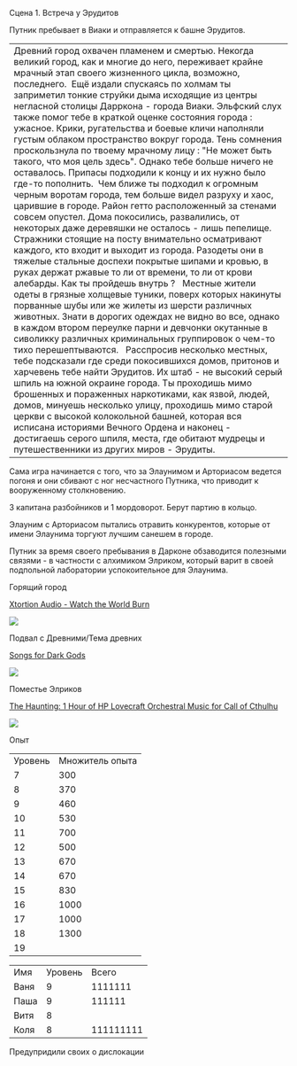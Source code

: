 Сцена 1. Встреча у Эрудитов 

Путник пребывает в Виаки и отправляется к башне Эрудитов. 

|   |
|---|
|Древний город охвачен пламенем и смертью. Некогда великий город, как и многие до него, переживает крайне мрачный этап своего жизненного цикла, возможно, последнего.  Ещё издали спускаясь по холмам ты заприметил тонкие струйки дыма исходящие из центры негласной столицы Дарркона - города Виаки. Эльфский слух также помог тебе в краткой оценке состояния города : ужасное. Крики, ругательства и боевые кличи наполняли густым облаком пространство вокруг города. Тень сомнения проскользнула по твоему мрачному лицу : "Не может быть такого, что моя цель здесь". Однако тебе больше ничего не оставалось. Припасы подходили к концу и их нужно было где-то пополнить.  Чем ближе ты подходил к огромным черным воротам города, тем больше видел разруху и хаос, царившие в городе. Район гетто расположенный за стенами совсем опустел. Дома покосились, развалились, от некоторых даже деревяшки не осталось - лишь пепелище. Стражники стоящие на посту внимательно осматривают каждого, кто входит и выходит из города. Разодеты они в тяжелые стальные доспехи покрытые шипами и кровью, в руках держат ржавые то ли от времени, то ли от крови алебарды. Как ты пройдешь внутрь ?   Местные жители одеты в грязные холщевые туники, поверх которых накинуты порванные шубы или же жилеты из шерсти различных животных. Знати в дорогих одеждах не видно во все, однако в каждом втором переулке парни и девчонки окутанные в сиволикку различных криминальных группировок о чем-то тихо перешептываются.   Расспросив несколько местных, тебе подсказали где среди покосившихся домов, притонов и харчевень тебе найти Эрудитов. Их штаб - не высокий серый шпиль на южной окраине города. Ты проходишь мимо брошенных и пораженных наркотиками, как язвой, людей, домов, минуешь несколько улицу, проходишь мимо старой церкви с высокой колокольной башней, которая вся исписана историями Вечного Ордена и наконец - достигаешь серого шпиля, места, где обитают мудрецы и путешественники из других миров - Эрудиты.|

Сама игра начинается с того, что за Элаунимом и Арториасом ведется погоня и они сбивают с ног несчастного Путника, что приводит к вооруженному столкновению. 

3 капитана разбойников и 1 мордоворот. Берут партию в кольцо. 

Элауним с Арториасом пытались отравить конкурентов, которые от имени Элаунима торгуют лучшим санешем в городе. 

Путник за время своего пребывания в Дарконе обзаводится полезными связями - в частности с алхимиком Элриком, который варит в своей подпольной лаборатории успокоительное для Элаунима. 

Горящий город 

[Xtortion Audio - Watch the World Burn](https://www.youtube.com/watch?v=Rg-ZdHOUBMA) 

![](https://res-1.cdn.office.net/officeonline/o/s/161692041014_resources/1049/m2/one.png)

Подвал с Древними/Тема древних 

[Songs for Dark Gods](https://www.youtube.com/watch?v=3-pZbPNpLhI) 

![](https://res-1.cdn.office.net/officeonline/o/s/161692041014_resources/1049/m2/one.png)

Поместье Элриков 

[The Haunting: 1 Hour of HP Lovecraft Orchestral Music for Call of Cthulhu](https://www.youtube.com/watch?v=QSEFIZY0sIc&list=PLiv9C0j7O4-OYuafp7gTk-7cgTJwY5Zcc&index=4) 

![](https://res-1.cdn.office.net/officeonline/o/s/161692041014_resources/1049/m2/one.png)

Опыт 

|   |   |
|---|---|
|Уровень|Множитель опыта|
|7|300|
|8|370|
|9|460|
|10|530|
|11|700|
|12|500|
|13|670|
|14|670|
|15|830|
|16|1000|
|17|1000|
|18|1300|
|19||

|   |   |   |
|---|---|---|
|Имя|Уровень|Всего|
|Ваня|9|1111111|
|Паша|9|111111|
|Витя|8||
|Коля|8|111111111|

Предупридили своих о дислокации